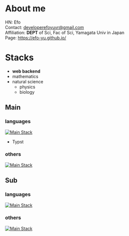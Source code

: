 # About me
HN: Efo<br/>
Contact: developerefoyuvr@gmail.com<br/>
Affiliation: **DEPT** of Sci, Fac of Sci, Yamagata Univ in Japan<br/>
Page: https://efo-yu.github.io/

# Stacks
- **web backend**
- mathematics
- natural science
  - physics
  - biology

## Main

### languages
[![Main Stack](https://skillicons.dev/icons?i=js,latex,md)](https://skillicons.dev)
- Typst

### others
[![Main Stack](https://skillicons.dev/icons?i=arch,vscode,nodejs,blender,unity,notion,discord,bots)](https://skillicons.dev)

## Sub

### languages
[![Main Stack](https://skillicons.dev/icons?i=python,java)](https://skillicons.dev)

### others
[![Main Stack](https://skillicons.dev/icons?i=debian,azure,arduino,raspberrypi,eclipse)](https://skillicons.dev)
